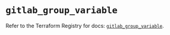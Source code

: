 # `gitlab_group_variable`

Refer to the Terraform Registry for docs: [`gitlab_group_variable`](https://registry.terraform.io/providers/gitlabhq/gitlab/17.6.1/docs/resources/group_variable).
